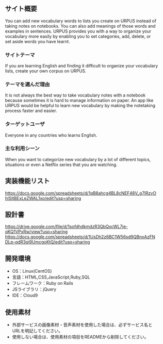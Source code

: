 # <URPUS>

## サイト概要
You can add new vocabulary words to lists you create on URPUS instead of taking notes on notebooks.
You can also add meanings of those words and examples in sentences.
URPUS provides you with a way to organize your vocabulary more easily
by enabling you to set categories, add, delete, or set aside words you have learnt.

### サイトテーマ
If you are learning English and finding it difficult to organize your vocabulary lists, create your own corpus on URPUS.


### テーマを選んだ理由
It is not always the best way to take vocabulary notes with a notebook
because sometimes it is  hard to manage information on paper.
An app like URPUS would be helpful to learn new vocabulary by making the notetaking process faster and easier.

### ターゲットユーザ
Everyone in any countries who learns English.

### 主な利用シーン
When you want to categorize new vocabulary by a lot of different topics, situations or even a Netflix series that you are watching.

## 実装機能リスト
<https://docs.google.com/spreadsheets/d/1qB8ahcg4BL8cNEF48V_g7IRzvOhlSItBExLeZWAL1xo/edit?usp=sharing>

## 設計書
<https://drive.google.com/file/d/1sofdhdkmdzR3QbQxcWL7je-qKQ1VPxRw/view?usp=sharing>
<https://docs.google.com/spreadsheets/d/1UsDh2z6BC1W56sd9QBnxAzFNDLp-qdR3qi9UmcgoKtQ/edit?usp=sharing>

## 開発環境
- OS：Linux(CentOS)
- 言語：HTML,CSS,JavaScript,Ruby,SQL
- フレームワーク：Ruby on Rails
- JSライブラリ：jQuery
- IDE：Cloud9

## 使用素材
- 外部サービスの画像素材・音声素材を使用した場合は、必ずサービス名とURLを明記してください。
- 使用しない場合は、使用素材の項目をREADMEから削除してください。
